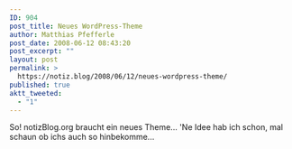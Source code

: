```yaml
---
ID: 904
post_title: Neues WordPress-Theme
author: Matthias Pfefferle
post_date: 2008-06-12 08:43:20
post_excerpt: ""
layout: post
permalink: >
  https://notiz.blog/2008/06/12/neues-wordpress-theme/
published: true
aktt_tweeted:
  - "1"
---
```

So! notizBlog.org braucht ein neues Theme... 'Ne Idee hab ich schon, mal schaun ob ichs auch so hinbekomme...